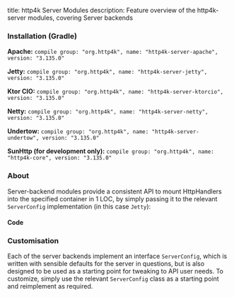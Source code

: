 title: http4k Server Modules
description: Feature overview of the http4k-server modules, covering Server backends

### Installation (Gradle)
**Apache:** ```compile group: "org.http4k", name: "http4k-server-apache", version: "3.135.0"```

**Jetty:** ```compile group: "org.http4k", name: "http4k-server-jetty", version: "3.135.0"```

**Ktor CIO:** ```compile group: "org.http4k", name: "http4k-server-ktorcio", version: "3.135.0"```

**Netty:** ```compile group: "org.http4k", name: "http4k-server-netty", version: "3.135.0"```

**Undertow:** ```compile group: "org.http4k", name: "http4k-server-undertow", version: "3.135.0"```

**SunHttp (for development only):** ```compile group: "org.http4k", name: "http4k-core", version: "3.135.0"```

### About
Server-backend modules provide a consistent API to mount HttpHandlers into the specified container in 1 LOC, by 
simply passing it to the relevant `ServerConfig` implementation (in this case `Jetty`):

#### Code [<img class="octocat"/>](https://github.com/http4k/http4k/blob/master/src/docs/guide/modules/servers/example_http.kt)
<script src="https://gist-it.appspot.com/https://github.com/http4k/http4k/blob/master/src/docs/guide/modules/servers/example_http.kt"></script>

### Customisation
Each of the server backends implement an interface `ServerConfig`, which is written with sensible defaults for the server in questions, 
but is also designed to be used as a starting point for tweaking to API user needs. To customize, simply use the relevant `ServerConfig` 
class as a starting point and reimplement as required.
